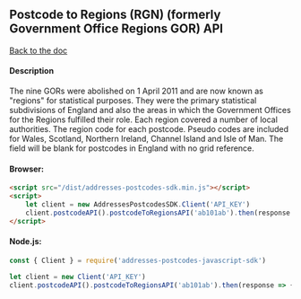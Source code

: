 ## Postcode to Regions (RGN) (formerly Government Office Regions GOR) API

[Back to the doc](../README.md)

#### Description

The nine GORs were abolished on 1 April 2011 and are now known as "regions" for statistical purposes. They were the primary statistical subdivisions of England and also the areas in which the Government Offices for the Regions fulfilled their role. Each region covered a number of local authorities. The region code for each postcode. Pseudo codes are included for Wales, Scotland, Northern Ireland, Channel Island and Isle of Man. The field will be blank for postcodes in England with no grid reference.

#### Browser:

```html
<script src="/dist/addresses-postcodes-sdk.min.js"></script>
<script>
    let client = new AddressesPostcodesSDK.Client('API_KEY')
    client.postcodeAPI().postcodeToRegionsAPI('ab101ab').then(response => { console.log(response) })
</script>
```

#### Node.js:

```js
const { Client } = require('addresses-postcodes-javascript-sdk')

let client = new Client('API_KEY')
client.postcodeAPI().postcodeToRegionsAPI('ab101ab').then(response => { console.log(response) })
```
